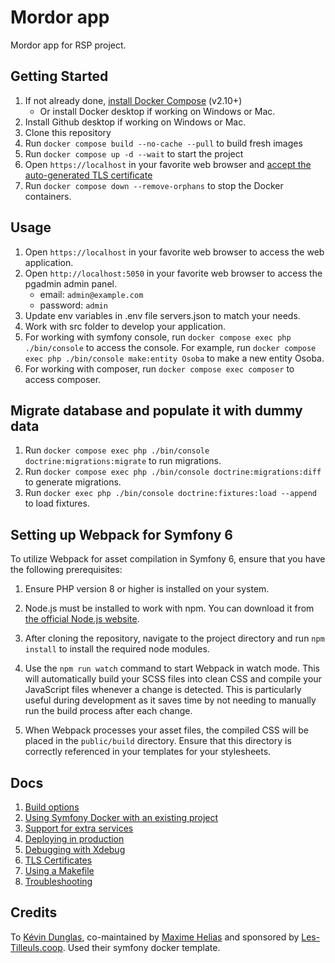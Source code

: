 # Mordor app

Mordor app for RSP project.

## Getting Started

1. If not already done, [install Docker Compose](https://docs.docker.com/compose/install/) (v2.10+)
    - Or install Docker desktop if working on Windows or Mac.
2. Install Github desktop if working on Windows or Mac.
3. Clone this repository
4. Run `docker compose build --no-cache --pull` to build fresh images
5. Run `docker compose up -d --wait` to start the project
6. Open `https://localhost` in your favorite web browser and [accept the auto-generated TLS certificate](https://stackoverflow.com/a/15076602/1352334)
7. Run `docker compose down --remove-orphans` to stop the Docker containers.

## Usage

1. Open `https://localhost` in your favorite web browser to access the web application.
2. Open `http://localhost:5050` in your favorite web browser to access the pgadmin admin panel.
    - email: `admin@example.com`
    - password: `admin`
3. Update env variables in .env file servers.json to match your needs.
4. Work with src folder to develop your application.
5. For working with symfony console, run `docker compose exec php ./bin/console` to access the console.
   For example, run `docker compose exec php ./bin/console make:entity Osoba` to make a new entity Osoba.
6. For working with composer, run `docker compose exec composer` to access composer.

## Migrate database and populate it with dummy data

1. Run `docker compose exec php ./bin/console doctrine:migrations:migrate` to run migrations.
2. Run `docker compose exec php ./bin/console doctrine:migrations:diff` to generate migrations.
3. Run `docker exec php ./bin/console doctrine:fixtures:load --append` to load fixtures.

## Setting up Webpack for Symfony 6

To utilize Webpack for asset compilation in Symfony 6, ensure that you have the following prerequisites:

1. Ensure PHP version 8 or higher is installed on your system.

2. Node.js must be installed to work with npm. You can download it from [the official Node.js website](https://nodejs.org/).

3. After cloning the repository, navigate to the project directory and run `npm install` to install the required node modules.

4. Use the `npm run watch` command to start Webpack in watch mode. This will automatically build your SCSS files into clean CSS and compile your JavaScript files whenever a change is detected. This is particularly useful during development as it saves time by not needing to manually run the build process after each change.

5. When Webpack processes your asset files, the compiled CSS will be placed in the `public/build` directory. Ensure that this directory is correctly referenced in your templates for your stylesheets.

## Docs

1. [Build options](docs/build.md)
2. [Using Symfony Docker with an existing project](docs/existing-project.md)
3. [Support for extra services](docs/extra-services.md)
4. [Deploying in production](docs/production.md)
5. [Debugging with Xdebug](docs/xdebug.md)
6. [TLS Certificates](docs/tls.md)
7. [Using a Makefile](docs/makefile.md)
8. [Troubleshooting](docs/troubleshooting.md)

## Credits

To [Kévin Dunglas](https://dunglas.dev), co-maintained by [Maxime Helias](https://twitter.com/maxhelias) and sponsored by [Les-Tilleuls.coop](https://les-tilleuls.coop). Used their symfony docker template.
